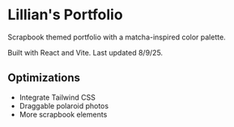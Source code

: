 # Lillian's Portfolio

Scrapbook themed portfolio with a matcha-inspired color palette. 

Built with React and Vite. Last updated 8/9/25.

## Optimizations

- Integrate Tailwind CSS
- Draggable polaroid photos 
- More scrapbook elements 
